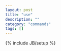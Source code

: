 ```yaml
---
layout: post
title: "use"
description: ""
category: "commands"
tags: []
---
```

{% include JB/setup %}


